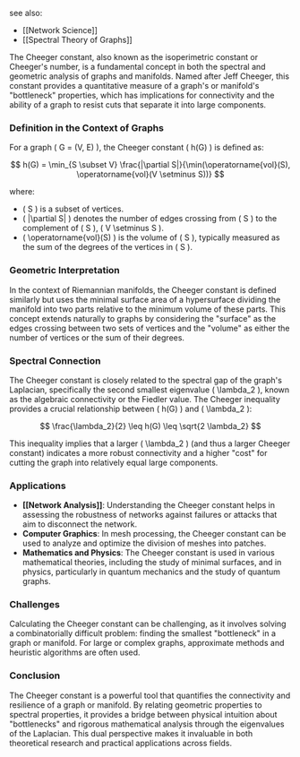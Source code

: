 see also:
- [[Network Science]]
- [[Spectral Theory of Graphs]]

The Cheeger constant, also known as the isoperimetric constant or Cheeger's number, is a fundamental concept in both the spectral and geometric analysis of graphs and manifolds. Named after Jeff Cheeger, this constant provides a quantitative measure of a graph's or manifold's "bottleneck" properties, which has implications for connectivity and the ability of a graph to resist cuts that separate it into large components.

### Definition in the Context of Graphs

For a graph \( G = (V, E) \), the Cheeger constant \( h(G) \) is defined as:

$$
h(G) = \min_{S \subset V} \frac{|\partial S|}{\min(\operatorname{vol}(S), \operatorname{vol}(V \setminus S))}
$$

where:
- \( S \) is a subset of vertices.
- \( |\partial S| \) denotes the number of edges crossing from \( S \) to the complement of \( S \), \( V \setminus S \).
- \( \operatorname{vol}(S) \) is the volume of \( S \), typically measured as the sum of the degrees of the vertices in \( S \).

### Geometric Interpretation

In the context of Riemannian manifolds, the Cheeger constant is defined similarly but uses the minimal surface area of a hypersurface dividing the manifold into two parts relative to the minimum volume of these parts. This concept extends naturally to graphs by considering the "surface" as the edges crossing between two sets of vertices and the "volume" as either the number of vertices or the sum of their degrees.

### Spectral Connection

The Cheeger constant is closely related to the spectral gap of the graph's Laplacian, specifically the second smallest eigenvalue \( \lambda_2 \), known as the algebraic connectivity or the Fiedler value. The Cheeger inequality provides a crucial relationship between \( h(G) \) and \( \lambda_2 \):

$$
\frac{\lambda_2}{2} \leq h(G) \leq \sqrt{2 \lambda_2}
$$

This inequality implies that a larger \( \lambda_2 \) (and thus a larger Cheeger constant) indicates a more robust connectivity and a higher "cost" for cutting the graph into relatively equal large components.

### Applications

- **[[Network Analysis]]**: Understanding the Cheeger constant helps in assessing the robustness of networks against failures or attacks that aim to disconnect the network.
- **Computer Graphics**: In mesh processing, the Cheeger constant can be used to analyze and optimize the division of meshes into patches.
- **Mathematics and Physics**: The Cheeger constant is used in various mathematical theories, including the study of minimal surfaces, and in physics, particularly in quantum mechanics and the study of quantum graphs.

### Challenges

Calculating the Cheeger constant can be challenging, as it involves solving a combinatorially difficult problem: finding the smallest "bottleneck" in a graph or manifold. For large or complex graphs, approximate methods and heuristic algorithms are often used.

### Conclusion

The Cheeger constant is a powerful tool that quantifies the connectivity and resilience of a graph or manifold. By relating geometric properties to spectral properties, it provides a bridge between physical intuition about "bottlenecks" and rigorous mathematical analysis through the eigenvalues of the Laplacian. This dual perspective makes it invaluable in both theoretical research and practical applications across fields.